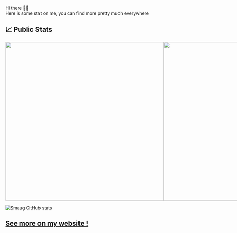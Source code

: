 Hi there 👋😃  
Here is some stat on me, you can find more pretty much everywhere 

## 📈 Public Stats

<div style="display: flex; justify-content: row;">
    <a href="https://wakatime.com"><img width="500px" src="https://wakatime.com/share/@ChadOW/f4940265-7293-4d23-b426-cec8c1235903.png" /></a>  
    <a href="https://wakatime.com"><img width="500px" src="https://wakatime.com/share/@ChadOW/a0e5ba37-0145-4b22-92c8-a6e6e8684548.png" /></a>
</div>

![Smaug GitHub stats](https://github-readme-stats.vercel.app/api?username=ChadEstoupStreiff&show_icons=true&theme=radical)  

## [See more on my website !](https://chadestoupstreiff.github.io)
